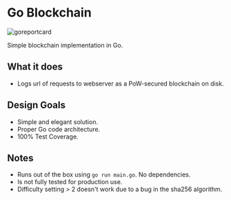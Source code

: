 # Go Blockchain
![goreportcard](https://goreportcard.com/badge/github.com/hatmer/go_blockchain)

Simple blockchain implementation in Go. 

## What it does
* Logs url of requests to webserver as a PoW-secured blockchain on disk.

## Design Goals
* Simple and elegant solution.
* Proper Go code architecture.
* 100% Test Coverage.

## Notes
* Runs out of the box using `go run main.go`. No dependencies.
* Is not fully tested for production use.
* Difficulty setting > 2 doesn't work due to a bug in the sha256 algorithm.


